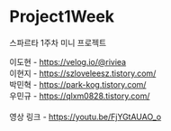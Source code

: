 # Project1Week
스파르타 1주차 미니 프로젝트

 이도현 - https://velog.io/@riviea<br/>
 이현지 - https://szloveleesz.tistory.com/<br/>
 박민혁 - https://park-kog.tistory.com/<br/>
 우민규 - https://qlxm0828.tistory.com/<br/>
<br/>
 영상 링크 - https://youtu.be/FjYGtAUAO_o<br/>

